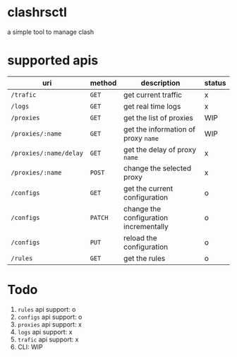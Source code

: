 # clashrsctl

a simple tool to manage clash

# supported apis

|uri|method|description|status|
|---|---|---|---|
|`/trafic`|`GET`|get current traffic|x|
|`/logs`|`GET`|get real time logs|x|
|`/proxies`|`GET`|get the list of proxies|WIP|
|`/proxies/:name`|`GET`|get the information of proxy `name`|WIP|
|`/proxies/:name/delay`|`GET`|get the delay of proxy `name`|x|
|`/proxies/:name`|`POST`|change the selected proxy|x|
|`/configs`|`GET`|get the current configuration|o|
|`/configs`|`PATCH`|change the configuration incrementally|o|
|`/configs`|`PUT`|reload the configuration|o|
|`/rules`|`GET`|get the rules|o|

# Todo

1. `rules` api support: o
2. `configs` api support: o
3. `proxies` api support: x
4. `logs` api support: x
5. `trafic` api support: x
6. CLI: WIP

